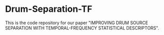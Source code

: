 # Drum-Separation-TF
This is the code repository for our paper "IMPROVING DRUM SOURCE SEPARATION WITH TEMPORAL-FREQUENCY STATISTICAL DESCRIPTORS".
